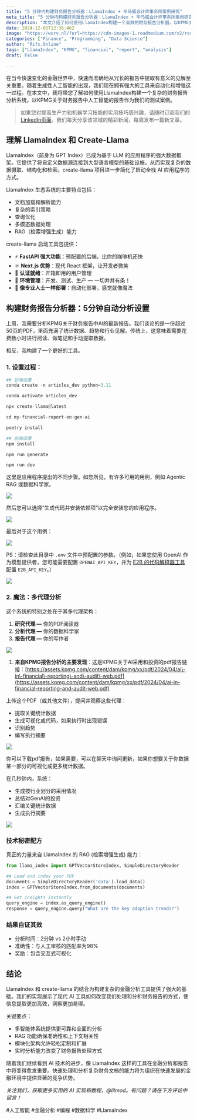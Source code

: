 ```yaml
---
title: "5 分钟内构建财务报告分析器：LlamaIndex + 毕马威会计师事务所案例研究"
meta_title: "5 分钟内构建财务报告分析器：LlamaIndex + 毕马威会计师事务所案例研究"
description: "本文介绍了如何使用LlamaIndex构建一个高效的财务报告分析器，以KPMG关于财务报告中人工智能的报告为案例。LlamaIndex提供了强大的数据框架，支持文档加载、复杂索引和多模态数据处理。通过多代理架构，系统能够快速提取关键统计数据、识别趋势并生成可视化，显著提高分析效率和准确性。最终结果显示，分析时间缩短至2分钟，准确率达到98%。该工具展示了AI在财务分析中的潜力，未来将为组织带来竞争优势。"
date: 2024-12-05T12:36:46Z
image: "https://wsrv.nl/?url=https://cdn-images-1.readmedium.com/v2/resize:fit:800/1*NviZ7KLNld26uasxapGOiA.png"
categories: ["Finance", "Programming", "Data Science"]
author: "Rifx.Online"
tags: ["LlamaIndex", "KPMG", "financial", "report", "analysis"]
draft: False

---
```






在当今快速变化的金融世界中，快速而准确地从冗长的报告中提取有意义的见解至关重要。随着生成性人工智能的出现，我们现在拥有强大的工具来自动化和增强这一过程。在本文中，我将带您了解如何使用LlamaIndex构建一个复杂的财务报告分析系统，以KPMG关于财务报告中人工智能的报告作为我们的测试案例。

> 如果您对提高生产力和机器学习技能的实用技巧感兴趣，请随时订阅我们的[LinkedIn页面](https://www.linkedin.com/company/lilmod-ai/)。我们每天分享该领域的精彩新闻，每周发布一篇新文章。

## 理解 LlamaIndex 和 Create\-Llama

LlamaIndex（前身为 GPT Index）已成为基于 LLM 的应用程序的强大数据框架。它提供了将自定义数据源连接到大型语言模型的基础设施，从而实现复杂的数据摄取、结构化和检索。create\-llama 项目进一步简化了启动全栈 AI 应用程序的方式。

LlamaIndex 生态系统的主要特点包括：

* 文档加载和解析能力
* 复杂的索引策略
* 查询优化
* 多模态数据处理
* RAG（检索增强生成）能力

create\-llama 启动工具包提供：

* ⚡ **FastAPI 强大功能**：预配置的后端，比你的咖啡机还快
* ⚛️ **Next.js 优势**：现代 React 框架，让开发者微笑
* 🔐 **认证就绪**：开箱即用的用户管理
* 🔄 **环境管理**：开发、测试、生产 — 一切井井有条！
* 🚀 **像专业人士一样部署**：自动化部署，感觉就像魔法

## 构建财务报告分析器：5分钟自动分析设置

上周，我需要分析KPMG关于财务报告中AI的最新报告。我们谈论的是一份超过50页的PDF，里面充满了统计数据、趋势和行业见解。传统上，这意味着需要花费数小时进行阅读、做笔记和手动提取数据。

相反，我构建了一个更好的工具。

### 1\. 设置过程：

```python
## 后端设置
conda create -n articles_dev python=3.11

conda activate articles_dev

npx create-llama@latest

cd my-financial-report-on-gen-ai

poetry install
```

```python
## 前端设置
npm install

npm run generate

npm run dev
```
这里是应用程序提出的不同步骤。如您所见，有许多可用的用例，例如 Agentic RAG 或数据科学家。

![](https://wsrv.nl/?url=https://cdn-images-1.readmedium.com/v2/resize:fit:800/1*c2hLC8dV0LhqGIEIqiKKUQ.png)

然后您可以选择“生成代码并安装依赖项”以完全安装您的应用程序。

![](https://wsrv.nl/?url=https://cdn-images-1.readmedium.com/v2/resize:fit:800/1*CnktasUlTN7NRCKYk5Ixsg.png)

最后对于这个用例：

![](https://wsrv.nl/?url=https://cdn-images-1.readmedium.com/v2/resize:fit:800/0*10lZ8Q0e56XRcqnB)

PS：请检查此目录中 `.env` 文件中预配置的参数。（例如，如果您使用 OpenAI 作为模型提供者，您可能需要配置 `OPENAI_API_KEY`，并为 [E2B 的代码解释器工具](https://e2b.dev/docs) 配置 `E2B_API_KEY`。）

![](https://wsrv.nl/?url=https://cdn-images-1.readmedium.com/v2/resize:fit:800/0*pH9UTL2jLdT7c290)

### 2\. 魔法：多代理分析

这个系统的特别之处在于其多代理架构：

1. **研究代理 —** 你的PDF阅读器
2. **分析代理 —** 你的数据科学家
3. **报告代理 —** 你的写作者

![](https://wsrv.nl/?url=https://cdn-images-1.readmedium.com/v2/resize:fit:800/0*HJ44gIkSZq8acUSe)

1. **来自KPMG报告分析的主要发现**：这是KPMG关于AI采用和投资的pdf报告链接：[https://assets.kpmg.com/content/dam/kpmg/xx/pdf/2024/04/ai\-in\-financial\-reporting\-and\-audit\-web.pdf](https://assets.kpmg.com/content/dam/kpmg/xx/pdf/2024/04/ai-in-financial-reporting-and-audit-web.pdf)

上传这个PDF（或其他文件），提问并观察这些代理：

* 提取关键统计数据
* 生成可视化或代码，如果执行时出现错误
* 识别趋势
* 编写执行摘要

![](https://wsrv.nl/?url=https://cdn-images-1.readmedium.com/v2/resize:fit:800/0*e8ln0gq1SGTwzE7m)

你可以下载pdf报告，如果需要，可以在聊天中询问更新，如果你想要关于你数据某一部分的可视化或更多统计数据。

在几秒钟内，系统：

* 生成按行业划分的采用情况
* 总结对GenAI的投资
* 汇编关键统计数据
* 生成执行摘要

![](https://wsrv.nl/?url=https://cdn-images-1.readmedium.com/v2/resize:fit:800/0*hEcoWIBh2oBZ4Zy_)

### 技术秘密配方

真正的力量来自 LlamaIndex 的 RAG (检索增强生成) 能力：

```python
from llama_index import GPTVectorStoreIndex, SimpleDirectoryReader

## Load and index your PDF
documents = SimpleDirectoryReader('data').load_data()
index = GPTVectorStoreIndex.from_documents(documents)

## Get insights instantly
query_engine = index.as_query_engine()
response = query_engine.query("What are the key adoption trends?")
```

### 结果自证其效

* 分析时间：2分钟 vs 2小时手动
* 准确性：与人工审核的匹配率为98%
* 奖励：包含交互式可视化

## 结论

LlamaIndex 和 create\-llama 的结合为构建复杂的金融分析工具提供了强大的基础。我们的实现展示了现代 AI 工具如何改变我们处理和分析财务报告的方式，使信息提取更加高效，洞察更加易得。

关键要点：

* 多智能体系统提供更可靠和全面的分析
* RAG 功能确保准确性和上下文相关性
* 模块化架构允许轻松定制和扩展
* 实时分析能力改变了财务报告处理方式

随着我们继续看到 AI 技术的进步，像 LlamaIndex 这样的工具在金融分析和报告中将变得愈发重要。快速处理和分析复杂财务文档的能力将为组织在快速发展的金融环境中提供显著的竞争优势。

*关注我们，获取更多实用的 AI 实现和教程，@lilmod。有问题？请在下方评论中留言！*

\#人工智能 \#金融分析 \#编程 \#数据科学 \#LlamaIndex


